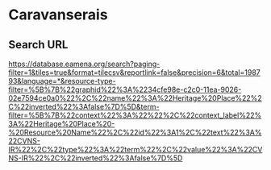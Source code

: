 # Caravanserais

## Search URL

https://database.eamena.org/search?paging-filter=1&tiles=true&format=tilecsv&reportlink=false&precision=6&total=198793&language=*&resource-type-filter=%5B%7B%22graphid%22%3A%2234cfe98e-c2c0-11ea-9026-02e7594ce0a0%22%2C%22name%22%3A%22Heritage%20Place%22%2C%22inverted%22%3Afalse%7D%5D&term-filter=%5B%7B%22context%22%3A%22%22%2C%22context_label%22%3A%22Heritage%20Place%20-%20Resource%20Name%22%2C%22id%22%3A1%2C%22text%22%3A%22CVNS-IR%22%2C%22type%22%3A%22term%22%2C%22value%22%3A%22CVNS-IR%22%2C%22inverted%22%3Afalse%7D%5D

